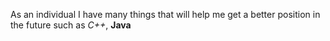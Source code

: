 As an individual I have many things that will help me get a better position in the future such as *C++*, **Java**
